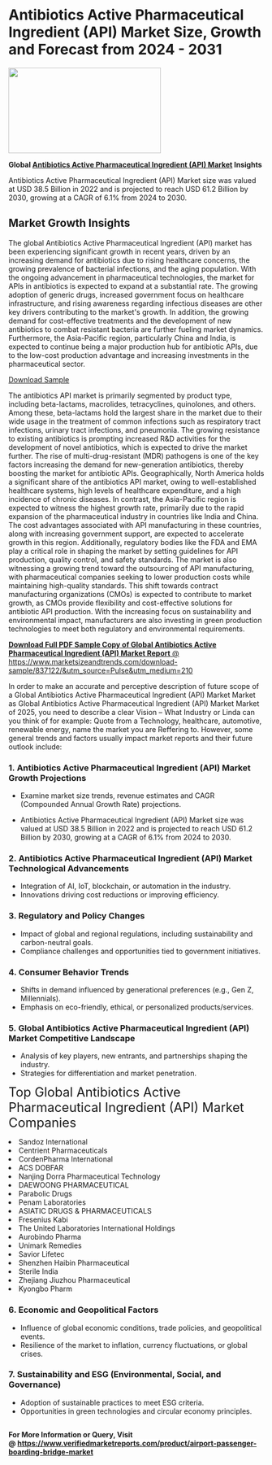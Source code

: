 <H1>Antibiotics Active Pharmaceutical Ingredient (API) Market Size, Growth and Forecast from 2024 - 2031</H1><img class="aligncenter size-medium wp-image-584254" src="https://thirdeyenews.in/wp-content/uploads/2024/09/Global-Market-Research-300x168.jpeg" alt="" width="300" height="168" /><p><strong>Global&nbsp;<a href="https://www.marketsizeandtrends.com/download-sample/837122/&amp;utm_source=Pulse&amp;utm_medium=210">Antibiotics Active Pharmaceutical Ingredient (API) Market</a> Insights</strong></p><p>Antibiotics Active Pharmaceutical Ingredient (API) Market size was valued at USD 38.5 Billion in 2022 and is projected to reach USD 61.2 Billion by 2030, growing at a CAGR of 6.1% from 2024 to 2030.</p><p><h2>Market Growth Insights</h2> <p>The global Antibiotics Active Pharmaceutical Ingredient (API) market has been experiencing significant growth in recent years, driven by an increasing demand for antibiotics due to rising healthcare concerns, the growing prevalence of bacterial infections, and the aging population. With the ongoing advancement in pharmaceutical technologies, the market for APIs in antibiotics is expected to expand at a substantial rate. The growing adoption of generic drugs, increased government focus on healthcare infrastructure, and rising awareness regarding infectious diseases are other key drivers contributing to the market's growth. In addition, the growing demand for cost-effective treatments and the development of new antibiotics to combat resistant bacteria are further fueling market dynamics. Furthermore, the Asia-Pacific region, particularly China and India, is expected to continue being a major production hub for antibiotic APIs, due to the low-cost production advantage and increasing investments in the pharmaceutical sector.</p> <p><a href="#">Download Sample</a></p> <p>The antibiotics API market is primarily segmented by product type, including beta-lactams, macrolides, tetracyclines, quinolones, and others. Among these, beta-lactams hold the largest share in the market due to their wide usage in the treatment of common infections such as respiratory tract infections, urinary tract infections, and pneumonia. The growing resistance to existing antibiotics is prompting increased R&D activities for the development of novel antibiotics, which is expected to drive the market further. The rise of multi-drug-resistant (MDR) pathogens is one of the key factors increasing the demand for new-generation antibiotics, thereby boosting the market for antibiotic APIs. Geographically, North America holds a significant share of the antibiotics API market, owing to well-established healthcare systems, high levels of healthcare expenditure, and a high incidence of chronic diseases. In contrast, the Asia-Pacific region is expected to witness the highest growth rate, primarily due to the rapid expansion of the pharmaceutical industry in countries like India and China. The cost advantages associated with API manufacturing in these countries, along with increasing government support, are expected to accelerate growth in this region. Additionally, regulatory bodies like the FDA and EMA play a critical role in shaping the market by setting guidelines for API production, quality control, and safety standards. The market is also witnessing a growing trend toward the outsourcing of API manufacturing, with pharmaceutical companies seeking to lower production costs while maintaining high-quality standards. This shift towards contract manufacturing organizations (CMOs) is expected to contribute to market growth, as CMOs provide flexibility and cost-effective solutions for antibiotic API production. With the increasing focus on sustainability and environmental impact, manufacturers are also investing in green production technologies to meet both regulatory and environmental requirements. <p><a href="#"></p><p><span class=""><strong>Download Full PDF Sample Copy of Global Antibiotics Active Pharmaceutical Ingredient (API) Market Report</strong> @ <a href="https://www.marketsizeandtrends.com/download-sample/837122/&amp;utm_source=Pulse&amp;utm_medium=210" target="_blank">https://www.marketsizeandtrends.com/download-sample/837122/&amp;utm_source=Pulse&amp;utm_medium=210</a></span></p><p>In order to make an accurate and perceptive description of future scope of a Global&nbsp;Antibiotics Active Pharmaceutical Ingredient (API) Market Market as Global&nbsp;Antibiotics Active Pharmaceutical Ingredient (API) Market Market of 2025, you need to describe a clear Vision &ndash; What Industry or Linda can you think of for example: Quote from a Technology, healthcare, automotive, renewable energy, name the market you are Reffering to. However, some general trends and factors usually impact market reports and their future outlook include:</p><h3>1.&nbsp;<strong>Antibiotics Active Pharmaceutical Ingredient (API) Market Growth Projections</strong></h3><ul><li>Examine market size trends, revenue estimates and CAGR (Compounded Annual Growth Rate) projections.</li><li><p>Antibiotics Active Pharmaceutical Ingredient (API) Market size was valued at USD 38.5 Billion in 2022 and is projected to reach USD 61.2 Billion by 2030, growing at a CAGR of 6.1% from 2024 to 2030.</p></li></ul><h3>2.&nbsp;<strong>Antibiotics Active Pharmaceutical Ingredient (API) Market Technological Advancements</strong></h3><ul><li>Integration of AI, IoT, blockchain, or automation in the industry.</li><li>Innovations driving cost reductions or improving efficiency.</li></ul><h3>3.&nbsp;<strong>Regulatory and Policy Changes</strong></h3><ul><li>Impact of global and regional regulations, including sustainability and carbon-neutral goals.</li><li>Compliance challenges and opportunities tied to government initiatives.</li></ul><h3>4.&nbsp;<strong>Consumer Behavior Trends</strong></h3><ul><li>Shifts in demand influenced by generational preferences (e.g., Gen Z, Millennials).</li><li>Emphasis on eco-friendly, ethical, or personalized products/services.</li></ul><h3>5.&nbsp;<strong>Global Antibiotics Active Pharmaceutical Ingredient (API) Market Competitive Landscape</strong></h3><ul><li>Analysis of key players, new entrants, and partnerships shaping the industry.</li><li>Strategies for differentiation and market penetration.</li></ul><p data-pm-slice="1 1 []"><span style="color: inherit; font-family: inherit; font-size: 25px;">Top Global Antibiotics Active Pharmaceutical Ingredient (API) Market Companies</span></p><div class="" data-test-id=""><p><li>Sandoz International</li><li> Centrient Pharmaceuticals</li><li> CordenPharma International</li><li> ACS DOBFAR</li><li> Nanjing Dorra Pharmaceutical Technology</li><li> DAEWOONG PHARMACEUTICAL</li><li> Parabolic Drugs</li><li> Penam Laboratories</li><li> ASIATIC DRUGS & PHARMACEUTICALS</li><li> Fresenius Kabi</li><li> The United Laboratories International Holdings</li><li> Aurobindo Pharma</li><li> Unimark Remedies</li><li> Savior Lifetec</li><li> Shenzhen Haibin Pharmaceutical</li><li> Sterile India</li><li> Zhejiang Jiuzhou Pharmaceutical</li><li> Kyongbo Pharm</li></p></div><h3>6.&nbsp;<strong>Economic and Geopolitical Factors</strong></h3><ul><li>Influence of global economic conditions, trade policies, and geopolitical events.</li><li>Resilience of the market to inflation, currency fluctuations, or global crises.</li></ul><h3>7.&nbsp;<strong>Sustainability and ESG (Environmental, Social, and Governance)</strong></h3><ul><li>Adoption of sustainable practices to meet ESG criteria.</li><li>Opportunities in green technologies and circular economy principles.</li></ul><h2><strong style="font-size: 14px;">For More Information or Query, Visit @&nbsp;</strong><a style="background-color: #ffffff; font-size: 14px;" href="https://www.marketsizeandtrends.com/report/antibiotics-active-pharmaceutical-ingredient-api-market/" target="_blank">https://www.verifiedmarketreports.com/product/airport-passenger-boarding-bridge-market</a></h2>
